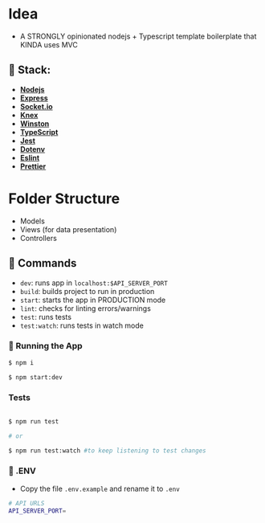 # Idea

- A STRONGLY opinionated nodejs + Typescript template boilerplate that KINDA
  uses MVC

## 🔨 Stack:

- **[Nodejs](https://nodejs.org/en/)**
- **[Express](https://expressjs.com/)**
- **[Socket.io](https://github.com/socketio/socket.io)**
- **[Knex](https://knexjs.org/)**
- **[Winston](https://github.com/winstonjs/winston)**
- **[TypeScript](https://www.typescriptlang.org/)**
- **[Jest](https://jestjs.io/)**
- **[Dotenv](https://github.com/motdotla/dotenv)**
- **[Eslint](https://eslint.org/)**
- **[Prettier](https://prettier.io/)**

# Folder Structure

- Models
- Views (for data presentation)
- Controllers

## 🔎 Commands

- `dev`: runs app in `localhost:$API_SERVER_PORT`
- `build`: builds project to run in production
- `start`: starts the app in PRODUCTION mode
- `lint`: checks for linting errors/warnings
- `test`: runs tests
- `test:watch`: runs tests in watch mode

### 🎲 Running the App

```bash
$ npm i

$ npm start:dev

```

### Tests

```bash

$ npm run test

# or

$ npm run test:watch #to keep listening to test changes

```

### 📁 .ENV

- Copy the file `.env.example` and rename it to `.env`

```bash
# API URLS
API_SERVER_PORT=

```
